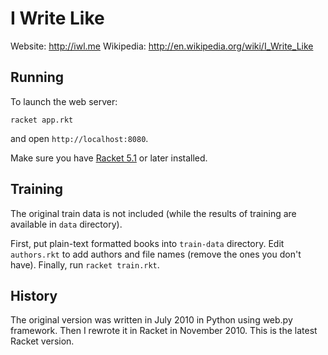 I Write Like
============

Website: <http://iwl.me>
Wikipedia: <http://en.wikipedia.org/wiki/I_Write_Like>

Running
-------

To launch the web server:

	racket app.rkt

and open `http://localhost:8080`.

Make sure you have [Racket 5.1](http://racket-lang.org) or later installed.


Training
--------

The original train data is not included (while the results of training are
available in `data` directory).

First, put plain-text formatted books into `train-data` directory. Edit
`authors.rkt` to add authors and file names (remove the ones you don't
have). Finally, run `racket train.rkt`.

History
-------

The original version was written in July 2010 in Python using web.py
framework.  Then I rewrote it in Racket in November 2010. This is the latest
Racket version.
